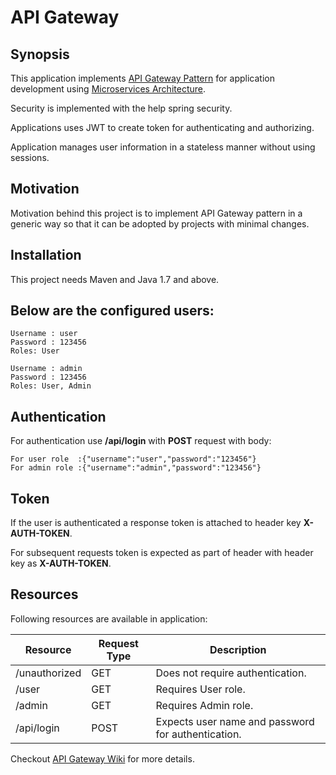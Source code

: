 # API Gateway

## Synopsis

This application implements [API Gateway Pattern](http://microservices.io/patterns/apigateway.html) for application development using [Microservices Architecture](http://microservices.io/patterns/microservices.html). 

Security is implemented with the help spring security. 

Applications uses JWT to create token for authenticating and authorizing.

Application manages user information in a stateless manner without using sessions.

## Motivation

Motivation behind this project is to implement API Gateway pattern in a generic way so that it can be adopted by projects with minimal changes.

## Installation

This project needs Maven and Java 1.7 and above.

## Below are the configured users:

	Username : user
	Password : 123456
	Roles: User

	Username : admin
	Password : 123456
	Roles: User, Admin

## Authentication

For authentication use **/api/login** with **POST** request with body:
	
	For user role  :{"username":"user","password":"123456"}
	For admin role :{"username":"admin","password":"123456"}

## Token

If the user is authenticated a response token is attached to header key **X-AUTH-TOKEN**.

For subsequent requests token is expected as part of header with header key as **X-AUTH-TOKEN**.

## Resources

Following resources are available in application:

Resource     | Request Type  | Description
------------ | ------------- | -------------
/unauthorized| GET           | Does not require authentication.
/user  		 | GET           | Requires User role.
/admin       | GET           | Requires Admin role. 
/api/login   | POST          | Expects user name and password for authentication. 



Checkout [API Gateway Wiki](https://github.com/tanujbhakre/api-gateway/wiki) for more details.
